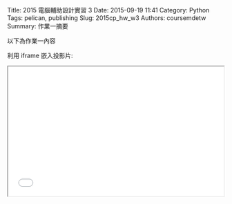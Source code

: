 Title: 2015 電腦輔助設計實習 3
Date: 2015-09-19 11:41
Category: Python
Tags: pelican, publishing
Slug: 2015cp_hw_w3
Authors: coursemdetw
Summary: 作業一摘要

以下為作業一內容

利用 iframe 嵌入投影片:

<iframe src="40323116_cp_w1_p.html" width="500" height="300"></iframe>


